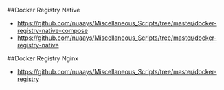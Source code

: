 


##Docker Registry Native
* https://github.com/nuaays/Miscellaneous_Scripts/tree/master/docker-registry-native-compose
* https://github.com/nuaays/Miscellaneous_Scripts/tree/master/docker-registry-native

##Docker Registry Nginx
* https://github.com/nuaays/Miscellaneous_Scripts/tree/master/docker-registry

